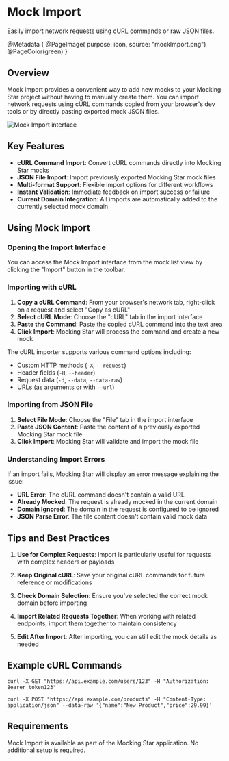 # Mock Import

Easily import network requests using cURL commands or raw JSON files.

@Metadata {
    @PageImage(
               purpose: icon, 
               source: "mockImport.png")
    @PageColor(green)
}

## Overview

Mock Import provides a convenient way to add new mocks to your Mocking Star project without having to manually create them. You can import network requests using cURL commands copied from your browser's dev tools or by directly pasting exported mock JSON files.

![Mock Import interface](mockImport.png)

## Key Features

- **cURL Command Import**: Convert cURL commands directly into Mocking Star mocks
- **JSON File Import**: Import previously exported Mocking Star mock files
- **Multi-format Support**: Flexible import options for different workflows
- **Instant Validation**: Immediate feedback on import success or failure
- **Current Domain Integration**: All imports are automatically added to the currently selected mock domain

## Using Mock Import

### Opening the Import Interface

You can access the Mock Import interface from the mock list view by clicking the "Import" button in the toolbar.

### Importing with cURL

1. **Copy a cURL Command**: From your browser's network tab, right-click on a request and select "Copy as cURL"
2. **Select cURL Mode**: Choose the "cURL" tab in the import interface
3. **Paste the Command**: Paste the copied cURL command into the text area
4. **Click Import**: Mocking Star will process the command and create a new mock

The cURL importer supports various command options including:
- Custom HTTP methods (`-X`, `--request`)
- Header fields (`-H`, `--header`)
- Request data (`-d`, `--data`, `--data-raw`)
- URLs (as arguments or with `--url`)

### Importing from JSON File

1. **Select File Mode**: Choose the "File" tab in the import interface
2. **Paste JSON Content**: Paste the content of a previously exported Mocking Star mock file
3. **Click Import**: Mocking Star will validate and import the mock file

### Understanding Import Errors

If an import fails, Mocking Star will display an error message explaining the issue:

- **URL Error**: The cURL command doesn't contain a valid URL
- **Already Mocked**: The request is already mocked in the current domain
- **Domain Ignored**: The domain in the request is configured to be ignored
- **JSON Parse Error**: The file content doesn't contain valid mock data

## Tips and Best Practices

1. **Use for Complex Requests**: Import is particularly useful for requests with complex headers or payloads

2. **Keep Original cURL**: Save your original cURL commands for future reference or modifications

3. **Check Domain Selection**: Ensure you've selected the correct mock domain before importing

4. **Import Related Requests Together**: When working with related endpoints, import them together to maintain consistency

5. **Edit After Import**: After importing, you can still edit the mock details as needed

## Example cURL Commands

```
curl -X GET "https://api.example.com/users/123" -H "Authorization: Bearer token123"
```

```
curl -X POST "https://api.example.com/products" -H "Content-Type: application/json" --data-raw '{"name":"New Product","price":29.99}'
```

## Requirements

Mock Import is available as part of the Mocking Star application. No additional setup is required. 
